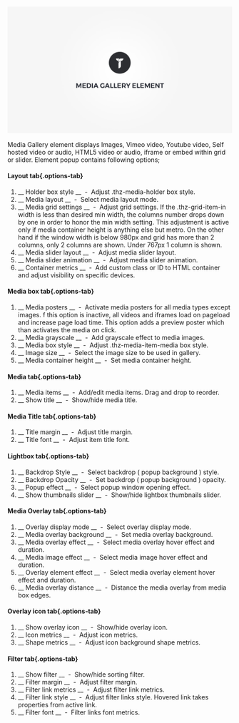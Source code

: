 <div class="thz-doc-image max">
<a class="thz-lightbox mfp-iframe" href="https://www.youtube.com/watch?v=LJOyGVSaZp4" data-mfp-title="Creatus WordPress Theme Media Gallery Element" data-modal-size="large">
	<img src="../../docs-media/splash-media-gallery-element.jpg" alt="Creatus WordPress Theme Media Gallery Element" />
</a>
</div>

Media Gallery element displays Images, Vimeo video, Youtube video, Self hosted video or audio, HTML5 video or audio, iframe or embed within grid or slider. Element popup contains following options;

#### Layout tab{.options-tab}
1. __ Holder box style __ &nbsp;-&nbsp; Adjust .thz-media-holder box style.
1. __ Media layout __ &nbsp;-&nbsp; Select media layout mode.
1. __ Media grid settings __ &nbsp;-&nbsp; Adjust grid settings. If the .thz-grid-item-in width is less than desired min width, the columns number drops down by one in order to honor the min width setting. This adjustment is active only if media container height is anything else but metro. On the other hand if the window width is below 980px and grid has more than 2 columns, only 2 columns are shown. Under 767px 1 column is shown.
1. __ Media slider layout __ &nbsp;-&nbsp; Adjust media slider layout.
1. __ Media slider animation __ &nbsp;-&nbsp; Adjust media slider animation.
1. __ Container metrics __ &nbsp;-&nbsp; Add custom class or ID to HTML container and adjust visibility on specific devices.

#### Media box tab{.options-tab}
1. __ Media posters __ &nbsp;-&nbsp; Activate media posters for all media types except images. f this option is inactive, all videos and iframes load on pageload and increase page load time. This option adds a preview poster which than activates the media on click.
1. __ Media grayscale __ &nbsp;-&nbsp; Add grayscale effect to media images.
1. __ Media box style __ &nbsp;-&nbsp; Adjust .thz-media-item-media box style.
1. __ Image size __ &nbsp;-&nbsp; Select the image size to be used in gallery.
1. __ Media container height __ &nbsp;-&nbsp; Set media container height.

#### Media tab{.options-tab}
1. __ Media items __ &nbsp;-&nbsp; Add/edit media items. Drag and drop to reorder.
1. __ Show title __ &nbsp;-&nbsp; Show/hide media title.

#### Media Title tab{.options-tab}
1. __ Title margin __ &nbsp;-&nbsp; Adjust title margin.
1. __ Title font __ &nbsp;-&nbsp; Adjust item title font.

#### Lightbox tab{.options-tab}
1. __ Backdrop Style __ &nbsp;-&nbsp; Select backdrop ( popup background ) style.
1. __ Backdrop Opacity __ &nbsp;-&nbsp; Set backdrop ( popup background ) opacity.
1. __ Popup effect __ &nbsp;-&nbsp; Select popup window opening effect.
1. __ Show thumbnails slider __ &nbsp;-&nbsp; Show/hide lightbox thumbnails slider.

#### Media Overlay tab{.options-tab}
1. __ Overlay display mode __ &nbsp;-&nbsp; Select overlay display mode.
1. __ Media overlay background __ &nbsp;-&nbsp; Set media overlay background.
1. __ Media overlay effect __ &nbsp;-&nbsp; Select media overlay hover effect and duration.
1. __ Media image effect __ &nbsp;-&nbsp; Select media image hover effect and duration.
1. __ Overlay element effect __ &nbsp;-&nbsp; Select media overlay element hover effect and duration.
1. __ Media overlay distance __ &nbsp;-&nbsp; Distance the media overlay from media box edges.

#### Overlay icon tab{.options-tab}
1. __ Show overlay icon __ &nbsp;-&nbsp; Show/hide overlay icon.
1. __ Icon metrics __ &nbsp;-&nbsp; Adjust icon metrics.
1. __ Shape metrics __ &nbsp;-&nbsp; Adjust icon background shape metrics.


#### Filter tab{.options-tab}
1. __ Show filter __ &nbsp;-&nbsp; Show/hide sorting filter.
1. __ Filter margin __ &nbsp;-&nbsp; Adjust filter margin.
1. __ Filter link metrics __ &nbsp;-&nbsp; Adjust filter link metrics.
1. __ Filter link style __ &nbsp;-&nbsp; Adjust filter links style. Hovered link takes properties from active link.
1. __ Filter font __ &nbsp;-&nbsp; Filter links font metrics.